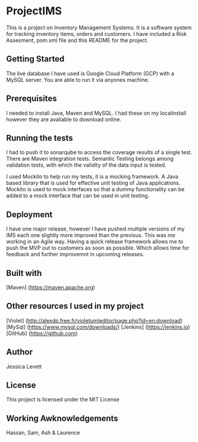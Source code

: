 # ProjectIMS

This is a project on Inventory Management Systems. It is a software system for tracking inventory items, orders and customers. I have included a Risk Assesment, pom.xml file and this README for the project.

## Getting Started

The live database I have used is Google Cloud Platform (GCP) with a MySQL server. You are able to run it via anyones machine.

## Prerequisites

I needed to install Java, Maven and MySQL. I had these on my localinstall however they are avaliable to download online.

## Running the tests

I had to push it to sonarqube to access the coverage results of a single test.
There are Maven integration tests.
Semantic Testing belongs among validation tests, with which the validity of the data input is tested. 

I used Mockito to help run my tests, it is a mocking framework. A Java based library that is used for effective unit testing of Java applications. Mockito is used to mock interfaces so that a dummy functionality can be added to a mock interface that can be used in unit testing. 

## Deployment

I have one major release, however I have pushed multiple versions of my IMS each one slightly more improved than the previous. This was me working in an Agile way. Having a quick release framework allows me to push the MVP out to customers as soon as possible. Which allows time for feedback and further improvemnt in upcoming releases. 

## Built with 
[Maven] (https://maven.apache.org)


## Other resources I used in my project
[Violet] (http://alexdp.free.fr/violetumleditor/page.php?id=en:download)
[MySql] (https://www.mysql.com/downloads/)
[Jenkins] (https://jenkins.io)
[GitHub] (https://github.com)

## Author 
Jessica Levett 

## License
This project is licensed under the MIT License 

## Working Awknowledgements 
Hassan,
Sam, 
Ash & 
Laurence 



